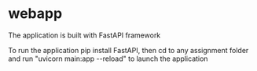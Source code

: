 # webapp

The application is built with FastAPI framework

To run the application pip install FastAPI, then cd to any assignment folder and run "uvicorn main:app --reload" to launch the application
